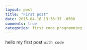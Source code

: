 ```yaml
---
layout: post
title: "First post"
date: 2015-04-16 13:36:37 -0500
comments: true
categories: first code programming
---
```


hello my first post `with code`


